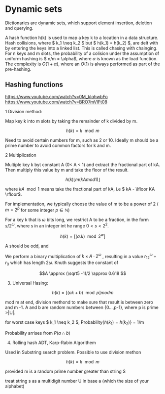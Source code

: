 # Dynamic sets

Dictionaries are dynamic sets, which support element insertion, deletion and querying.

A hash function h(k) is used to map a key k to a location in a data structure.
Hash collisions, where $ k_1 \neq k_2 $ but $ h(k_1) = h(k_2) $, are delt with by entering the keys into a linked list. This is called chasing with chainging. For n keys and m slots, the probability of a colision under the assumption of uniform hashing is $ n/m =  \alpha$, where $\alpha$ is known as the load function. The complexity is $O(1 + \alpha)$, where an $O(1)$ is always performed as part of the pre-hashing.

## Hashing functions

https://www.youtube.com/watch?v=0M_kIqhwbFo
https://www.youtube.com/watch?v=BRO7mVIFt08

1 Division method:

Map key k into m slots by taking the remainder of k divided by m.

```math
h(k) = k \mod m
```

Need to avoid certain numbers for m, such as 2 or 10. Ideally m should be a prime number to avoid common factors for k and m.

2 Multiplication 

Multiple key k byt constant A (0< A < 1) and extract the fractional part of kA. Then multiply this value by m and take the floor of the result.

```math
h(k) \lfloor m (k A mod 1) \rfloor
```

where $k A \mod 1$ means take the fractional part of kA, i.e $ kA - \lfloor KA \rfloor$.

For implementation, we typically choose the value of m to be a power of 2 ( $m = 2^p$ for some integer $p \in \mathbb{N}$)

For a key k that is $\omega$ bits long, we restrict A to be a fraction, in the form $s/2^\omega$, where s in an integer int he range $0<s<2^2$.

```math
h(k) = [ (a.k) \mod 2^w]
```

A should be odd, and

We perform a binary multiplication of $k \times A \cdot 2^\omega$ , resulting in a value $r_12^\omega + r_0$ which has length $2 \omega$. Knuth suggests the constant of  

```math
A \approx (\sqrt5 -1)/2 \approx 0.618 
```

3. Universal Hasing:

```math
h(k) = [(ak + b) \mod p] mod m
```

mod m at end, division methond to make sure that result is between zero and m -1.
A and b are random numbers between {0...,p-1}, where p is prime >|U|. 

for worst case keys $ k_1 \neq k_2 $, Probability{$h(k_1) = h(k_2)$} = 1/m

Probability arrises from $P(a \cap b)$

4. Rolling hash ADT, Karp-Rabin Algorithem

Used in Substring search problem. Possible to use division methon

```math
h(k) = k \mod m
```

provided m is a random prime number greater than string S

treat string s as a multidigit number U in base a (which the size of your alphabet)